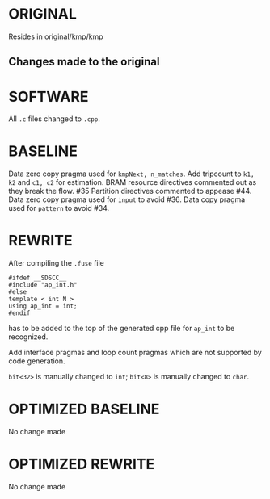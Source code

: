 # ORIGINAL
Resides in original/kmp/kmp

## Changes made to the original

# SOFTWARE
All `.c` files changed to `.cpp`.

# BASELINE
Data zero copy pragma used for `kmpNext, n_matches`.
Add tripcount to `k1, k2` and `c1, c2` for estimation.
BRAM resource directives commented out as they break the flow. #35
Partition directives commented  to appease #44.
Data zero copy pragma used for `input` to avoid #36.
Data copy pragma used for `pattern` to avoid #34.

# REWRITE
After compiling the `.fuse` file
```
#ifdef __SDSCC__
#include "ap_int.h"
#else
template < int N >
using ap_int = int;
#endif
```
has to be added to the top of the generated cpp file for `ap_int` to be recognized.

Add interface pragmas and loop count pragmas which are not supported by code generation.

`bit<32>` is manually changed to `int`; `bit<8>` is manually changed to `char`.

# OPTIMIZED BASELINE
No change made

# OPTIMIZED REWRITE
No change made
